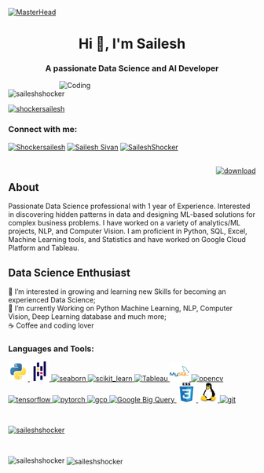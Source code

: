 [![MasterHead](https://github.com/SaileshShocker/SaileshShocker/blob/main/passionate%20data%20science%20developer%20sailesh%20gif.gif?raw=true)](https://github.com/SaileshShocker/SaileshShocker/blob/main/passionate%20data%20science%20developer%20sailesh%20gif.gif)
  

<h1 align="center">Hi 👋, I'm Sailesh</h1>
<h3 align="center">A passionate Data Science and AI Developer</h3>
<img align="right" alt="Coding" width="400" src="https://cdn.dribbble.com/users/1162077/screenshots/3848914/programmer.gif">

<p align="left"> <img src="https://komarev.com/ghpvc/?username=saileshshocker&label=Profile%20views&color=0e75b6&style=flat" alt="saileshshocker" /> </p>


<p align="left"> <a href="https://twitter.com/shockersailesh" target="blank"><img src="https://img.shields.io/twitter/follow/shockersailesh?logo=twitter&style=for-the-badge" alt="shockersailesh" /></a> </p>

<!-- <h1 align="left">I'm Sailesh👋</h1>  -->

<h3 align="left">Connect with me:</h3>
<p align="left">
<a href="https://twitter.com/ShockerSailesh" target="blank"><img align="center" src="https://raw.githubusercontent.com/rahuldkjain/github-profile-readme-generator/master/src/images/icons/Social/twitter.svg" alt="Shockersailesh" height="30" width="40" /></a>
<a href="https://www.linkedin.com/in/sailesh-shocker/" target="blank"><img align="center" src="https://raw.githubusercontent.com/rahuldkjain/github-profile-readme-generator/master/src/images/icons/Social/linked-in-alt.svg" alt="Sailesh Sivan" height="30" width="40" /></a>
<a href="https://www.instagram.com/__sailesh_shocker__/" target="blank"><img align="center" src="https://raw.githubusercontent.com/rahuldkjain/github-profile-readme-generator/master/src/images/icons/Social/instagram.svg" alt="SaileshShocker" height="30" width="40" /></a>

</p>
<br>



<a href="https://drive.google.com/file/d/1IeRqIS62cH0GtREZ77HpOVm1pg-ohmvu/view?usp=sharing" style="float:right" download>
  <img src="https://img.freepik.com/free-icon/curriculum_318-340194.jpg?w=2000" alt="download"  width="80" height="80">
</a>



<h2 align="left">About</h2> 

Passionate Data Science professional with 1 year of Experience. Interested in discovering hidden patterns in data and designing ML-based solutions for complex business problems. I have worked on a variety of analytics/ML projects, NLP, and Computer Vision. 
I am proficient in Python, SQL, Excel, Machine Learning tools, and Statistics and have worked on Google Cloud Platform and Tableau.
 
<h2>Data Science Enthusiast</h2>
<p>👀 I’m interested in growing and learning new Skills for becoming an experienced Data Science;<br>
🌱 I’m currently Working on Python Machine Learning, NLP, Computer Vision, Deep Learning database and much more;<br>
☕ Coffee and coding lover</p>
 




<h3 align="left">Languages and Tools:</h3>
<p><a href="https://www.python.org" target="_blank" rel="noreferrer"> <img src="https://raw.githubusercontent.com/devicons/devicon/master/icons/python/python-original.svg" alt="python" width="40" height="40"/> </a> <a href="https://pandas.pydata.org/" target="_blank" rel="noreferrer"> <img src="https://raw.githubusercontent.com/devicons/devicon/2ae2a900d2f041da66e950e4d48052658d850630/icons/pandas/pandas-original.svg" alt="pandas" width="40" height="40"/> </a> <a href="https://seaborn.pydata.org/" target="_blank" rel="noreferrer"> <img src="https://seaborn.pydata.org/_images/logo-mark-lightbg.svg" alt="seaborn" width="40" height="40"/> </a> <a href="https://scikit-learn.org/" target="_blank" rel="noreferrer"> <img src="https://upload.wikimedia.org/wikipedia/commons/0/05/Scikit_learn_logo_small.svg" alt="scikit_learn" width="40" height="40"/> </a> <a href="https://www.tableau.com/" target="_blank" rel="noreferrer"> <img src="https://cdn.worldvectorlogo.com/logos/tableau-software.svg" alt="Tableau" width="40" height="40"/> </a> <a href="https://www.postgresql.org" target="_blank" rel="noreferrer"> <imgsrc="https://raw.githubusercontent.com/devicons/devicon/master/icons/postgresql/postgresql-original-wordmark.svg" alt="postgresql" width="40" height="40"/> </a> <a href="https://www.mysql.com/" target="_blank" rel="noreferrer"> <img src="https://raw.githubusercontent.com/devicons/devicon/master/icons/mysql/mysql-original-wordmark.svg" alt="mysql" width="40" height="40"/> </a> <a href="https://opencv.org/" target="_blank" rel="noreferrer"> <img src="https://www.vectorlogo.zone/logos/opencv/opencv-icon.svg" alt="opencv" width="40" height="40"/> </a> <a href="https://www.tensorflow.org" target="_blank" rel="noreferrer"> <img src="https://www.vectorlogo.zone/logos/tensorflow/tensorflow-icon.svg" alt="tensorflow" width="40" height="40"/> </a><a href="https://pytorch.org/" target="_blank" rel="noreferrer"> <img src="https://www.vectorlogo.zone/logos/pytorch/pytorch-icon.svg" alt="pytorch" width="40" height="40"/> </a><a href="https://cloud.google.com" target="_blank" rel="noreferrer"> <img src="https://www.vectorlogo.zone/logos/google_cloud/google_cloud-icon.svg" alt="gcp" width="40" height="40"/> <a href="https://cloud.google.com/bigquery/?utm_source=google&utm_medium=cpc&utm_campaign=japac-IN-all-en-dr-bkws-all-pkws-trial-e-dr-1009882&utm_content=text-ad-none-none-DEV_c-CRE_634266747502-ADGP_Hybrid%20%7C%20BKWS%20-%20EXA%20%7C%20Txt%20~%20Data%20Analytics_BigQuery_gcp%20bigquery_get-KWID_43700074201093260-aud-1596662388934%3Akwd-524819710981&userloc_20469-network_g&utm_term=KW_get%20google%20bigquery&gclid=CjwKCAiAzp6eBhByEiwA_gGq5Jzfo6H6KpFvXGQn_UIKeySwQvVfZyeBzvtKNFGjAWXJkNP8p1mYbRoCxdgQAvD_BwE&gclsrc=aw.ds" target="_blank" rel="noreferrer"> <img src="https://marketplace.workiva.com/sites/marketplace/files/images/logos/google-query-logo-16-7-en.svg" alt="Google Big Query" width="40" height="40"/> </a> <a href="https://www.w3schools.com/css/" target="_blank" rel="noreferrer"> <img src="https://raw.githubusercontent.com/devicons/devicon/master/icons/css3/css3-original-wordmark.svg" alt="css3" width="40" height="40"/> </a><a href="https://www.linux.org/" target="_blank" rel="noreferrer"> <img src="https://raw.githubusercontent.com/devicons/devicon/master/icons/linux/linux-original.svg" alt="linux" width="40" height="40"/> </a> </a> <a href="https://git-scm.com/" target="_blank" rel="noreferrer"> <img src="https://www.vectorlogo.zone/logos/git-scm/git-scm-icon.svg" alt="git" width="40" height="40"/> </a> 
</p>
<br>


<p align="left"> <a href="https://github.com/ryo-ma/github-profile-trophy"><img src="https://github-profile-trophy.vercel.app/?username=saileshshocker" alt="saileshshocker" /></a> </p>
<br>

<p><img align="left" src="https://github-readme-stats.vercel.app/api/top-langs?username=saileshshocker&show_icons=true&locale=en&layout=compact" alt="saileshshocker" /></p>

<p>&nbsp;<img align="center" src="https://github-readme-stats.vercel.app/api?username=saileshshocker&show_icons=true&locale=en" alt="saileshshocker" /></p>
